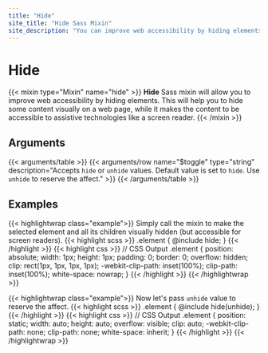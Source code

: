 ```yaml
---
title: "Hide"
site_title: "Hide Sass Mixin"
site_description: "You can improve web accessibility by hiding elements with Hide Sass mixin. This will help you to hide some content visually on a web page, while it makes the content to be accessible to assistive technologies like a screen reader."
---
```


# Hide

{{< mixin type="Mixin" name="hide" >}}
**Hide** Sass mixin will allow you to improve web accessibility by hiding elements. This will help you to hide some content visually on a web page, while it makes the content to be accessible to assistive technologies like a screen reader.
{{< /mixin >}}

## Arguments

{{< arguments/table >}}
  {{< arguments/row name="$toggle" type="string" description="Accepts `hide` or `unhide` values. Default value is set to `hide`. Use `unhide` to reserve the affect." >}}
{{< /arguments/table >}}

## Examples

{{< highlightwrap class="example">}}
Simply call the mixin to make the selected element and all its children visually hidden (but accessible for screen readers).
{{< highlight scss >}}
.element {
  @include hide;
}
{{< /highlight >}}
{{< highlight css >}}
// CSS Output
.element {
  position: absolute;
  width: 1px;
  height: 1px;
  padding: 0;
  border: 0;
  overflow: hidden;
  clip: rect(1px, 1px, 1px, 1px);
  -webkit-clip-path: inset(100%);
  clip-path: inset(100%);
  white-space: nowrap;
}
{{< /highlight >}}
{{< /highlightwrap >}}

{{< highlightwrap class="example">}}
Now let's pass `unhide` value to reserve the affect.
{{< highlight scss >}}
.element {
  @include hide(unhide);
}
{{< /highlight >}}
{{< highlight css >}}
// CSS Output
.element {
  position: static;
  width: auto;
  height: auto;
  overflow: visible;
  clip: auto;
  -webkit-clip-path: none;
  clip-path: none;
  white-space: inherit;
}
{{< /highlight >}}
{{< /highlightwrap >}}




